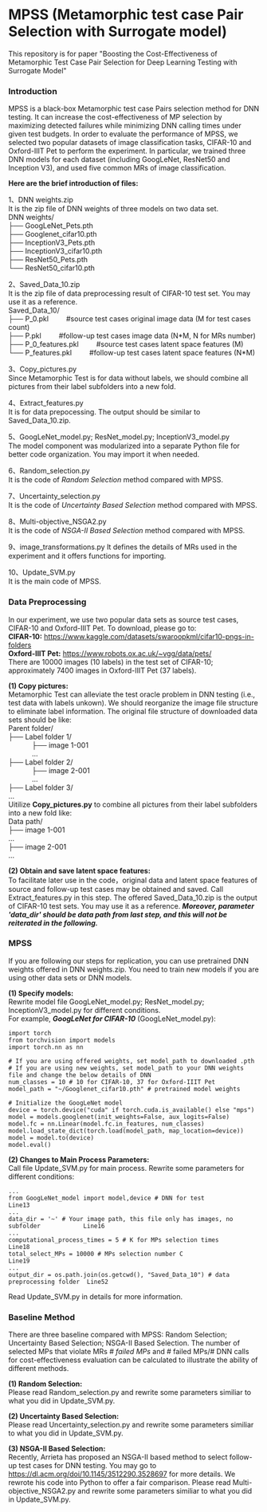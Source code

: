 # MPSS (Metamorphic test case Pair Selection with Surrogate model)
This repository is for paper "Boosting the Cost-Effectiveness of Metamorphic Test Case Pair Selection for Deep Learning Testing with Surrogate Model"
### Introduction
  MPSS is a black-box Metamorphic test case Pairs selection method for DNN testing. It can increase the cost-effectiveness of MP selection by maximizing detected failures while minimizing DNN calling times under given test budgets. In order to evaluate the performance of MPSS, we selected two popular datasets of image classification tasks, CIFAR-10 and Oxford-IIIT Pet to perform the experiment. In particular, we trained three DNN models for each dataset (including GoogLeNet, ResNet50 and Inception V3), and used five common MRs of image classification.

__Here are the brief introduction of files:__

1、DNN weights.zip  
​	It is the zip file of DNN weights of three models on two data set.   
​	DNN weights/  
​	├── GoogLeNet_Pets.pth  
​	├── Googlenet_cifar10.pth  
​	├── InceptionV3_Pets.pth  
​	├── InceptionV3_cifar10.pth  
​	├── ResNet50_Pets.pth  
​	└── ResNet50_cifar10.pth

2、Saved_Data_10.zip  
  It is the zip file of data preprocessing result of CIFAR-10 test set. You may use it as a reference.  
  Saved_Data_10/    
​	├── P_0.pkl           &nbsp;&nbsp;&nbsp;&nbsp;&nbsp;&nbsp;&nbsp;&nbsp;#source test cases original image data (M for test cases count)  
​	├── P.pkl             &nbsp;&nbsp;&nbsp;&nbsp;&nbsp;&nbsp;&nbsp;&nbsp;#follow-up test cases image data (N\*M, N for MRs number)  
​	├── P_0_features.pkl  &nbsp;&nbsp;&nbsp;&nbsp;&nbsp;&nbsp;&nbsp;&nbsp;#source test cases latent space features (M)  
​	└── P_features.pkl    &nbsp;&nbsp;&nbsp;&nbsp;&nbsp;&nbsp;&nbsp;&nbsp;#follow-up test cases latent space features (N\*M)    

3、Copy_pictures.py  
  Since Metamorphic Test is for data without labels, we should combine all pictures from their label subfolders into a new fold.

4、Extract_features.py  
  It is for data prepocessing. The output should be similar to Saved_Data_10.zip.  

5、GoogLeNet_model.py; ResNet_model.py; InceptionV3_model.py  
  The model component was modularized into a separate Python file for better code organization. You may import it when needed.  

6、Random_selection.py  
  It is the code of *Random Selection* method compared with MPSS.  

7、Uncertainty_selection.py  
  It is the code of *Uncertainty Based Selection* method compared with MPSS.  

8、Multi-objective_NSGA2.py  
  It is the code of *NSGA-II Based Selection* method compared with MPSS.  

9、image_transformations.py
  It defines the details of MRs used in the experiment and it offers functions for importing.  

10、Update_SVM.py  
  It is the main code of MPSS.

### Data Preprocessing 
In our experiment, we use two popular data sets as source test cases, CIFAR-10 and Oxford-IIIT Pet. To download, please go to:  
__CIFAR-10:__ https://www.kaggle.com/datasets/swaroopkml/cifar10-pngs-in-folders  
__Oxford-IIIT Pet:__ https://www.robots.ox.ac.uk/~vgg/data/pets/  
There are 10000 images (10 labels) in the test set of CIFAR-10; approximately 7400 images in Oxford-IIIT Pet (37 labels).  

__(1) Copy pictures:__  
Metamorphic Test can alleviate the test oracle problem in DNN testing (i.e., test data with labels unkown). We should reorganize the image file structure to eliminate label information. The original file structure of downloaded data sets should be like:  
Parent folder/  
├── Label folder 1/    
&nbsp;&nbsp;&nbsp;&nbsp;&nbsp;&nbsp;&nbsp;&nbsp;&nbsp;&nbsp;&nbsp;&nbsp;├── image 1-001  
&nbsp;&nbsp;&nbsp;&nbsp;&nbsp;&nbsp;&nbsp;&nbsp;&nbsp;&nbsp;&nbsp;&nbsp;...  
├── Label folder 2/    
&nbsp;&nbsp;&nbsp;&nbsp;&nbsp;&nbsp;&nbsp;&nbsp;&nbsp;&nbsp;&nbsp;&nbsp;├── image 2-001  
&nbsp;&nbsp;&nbsp;&nbsp;&nbsp;&nbsp;&nbsp;&nbsp;&nbsp;&nbsp;&nbsp;&nbsp;...  
├── Label folder 3/    
...  
Uitilize __Copy_pictures.py__ to combine all pictures from their label subfolders into a new fold like:  
Data path/  
├── image 1-001  
...  
├── image 2-001  
...  

__(2) Obtain and save latent space features:__  
To facilitate later use in the code，original data and latent space features of source and follow-up test cases may be obtained and saved. Call Extract_features.py in this step. The offered Saved_Data_10.zip is the output of CIFAR-10 test sets. You may use it as a reference. __*Moreover, parameter 'data_dir' should be data path from last step, and this will not be reiterated in the following.*__

### MPSS
If you are following our steps for replication, you can use pretrained DNN weights offered in DNN weights.zip. You need to train new models if you are using other data sets or DNN models.  

__(1) Specify models:__  
Rewrite model file GoogLeNet_model.py; ResNet_model.py; InceptionV3_model.py for different conditions.  
For example, __*GoogLeNet for CIFAR-10*__ (GoogLeNet_model.py):  
```
import torch
from torchvision import models
import torch.nn as nn

# If you are using offered weights, set model_path to downloaded .pth
# If you are using new weights, set model_path to your DNN weights file and change the below details of DNN
num_classes = 10 # 10 for CIFAR-10, 37 for Oxford-IIIT Pet
model_path = "~/Googlenet_cifar10.pth" # pretrained model weights

# Initialize the GoogLeNet model
device = torch.device("cuda" if torch.cuda.is_available() else "mps")
model = models.googlenet(init_weights=False, aux_logits=False)
model.fc = nn.Linear(model.fc.in_features, num_classes)
model.load_state_dict(torch.load(model_path, map_location=device))
model = model.to(device)
model.eval()
```

__(2) Changes to Main Process Parameters:__  
Call file Update_SVM.py for main process. Rewrite some parameters for different conditions:
```
...
from GoogLeNet_model import model,device # DNN for test                              Line13
...
data_dir = '~' # Your image path, this file only has images, no subfolder            Line16
...
computational_process_times = 5 # K for MPs selection times                          Line18
total_select_MPs = 10000 # MPs selection number C                                    Line19
...
output_dir = os.path.join(os.getcwd(), "Saved_Data_10") # data preprocessing folder  Line52
```  
Read Update_SVM.py in details for more information.

### Baseline Method  
There are three baseline compared with MPSS: Random Selection; Uncertainty Based Selection; NSGA-II Based Selection. The number of selected MPs that violate MRs *# failed MPs* and # failed MPs/# DNN calls for cost-effectiveness evaluation can be calculated to illustrate the ability of different methods.

__(1) Random Selection:__  
Please read Random_selection.py and rewrite some parameters similiar to what you did in Update_SVM.py.

__(2) Uncertainty Based Selection:__  
Please read Uncertainty_selection.py and rewrite some parameters similiar to what you did in Update_SVM.py.

__(3) NSGA-II Based Selection:__  
Recently, Arrieta has proposed an NSGA-II based method to select follow-up test cases for DNN testing. You may go to https://dl.acm.org/doi/10.1145/3512290.3528697 for more details. We rewrote his code into Python to offer a fair comparison. Please read Multi-objective_NSGA2.py and rewrite some parameters similiar to what you did in Update_SVM.py.
